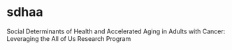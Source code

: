 # sdhaa
Social Determinants of Health and Accelerated Aging in Adults with Cancer: Leveraging the All of Us Research Program
